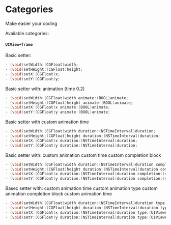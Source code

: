 Categories
==========

Make easier your coding

Available categories:




#### `UIView+frame`

Basic setter:

```objective-c
- (void)setWidth:(CGFloat)width;
- (void)setHeight:(CGFloat)height;
- (void)setX:(CGFloat)x;
- (void)setY:(CGFloat)y;
```
 Basic setter with: 
    animation (time 0.2)

```objective-c
- (void)setWidth:(CGFloat)width animate:(BOOL)animate;
- (void)setHeight:(CGFloat)height animate:(BOOL)animate;
- (void)setX:(CGFloat)x animate:(BOOL)animate;
- (void)setY:(CGFloat)y animate:(BOOL)animate;
```
Basic setter with 
    custom animation time

```objective-c
- (void)setWidth:(CGFloat)width duration:(NSTimeInterval)duration;
- (void)setHeight:(CGFloat)height duration:(NSTimeInterval)duration;
- (void)setX:(CGFloat)x duration:(NSTimeInterval)duration;
- (void)setY:(CGFloat)y duration:(NSTimeInterval)duration;
```

Basic setter with:
    custom animation 
    custom time 
    custom completion block

```objective-c
- (void)setWidth:(CGFloat)width duration:(NSTimeInterval)duration completion:(void (^)(BOOL finished))completion;
- (void)setHeight:(CGFloat)height duration:(NSTimeInterval)duration completion:(void (^)(BOOL finished))completion;
- (void)setX:(CGFloat)x duration:(NSTimeInterval)duration completion:(void (^)(BOOL finished))completion;
- (void)setY:(CGFloat)y duration:(NSTimeInterval)duration completion:(void (^)(BOOL finished))completion;
```

Basec setter with:
   custom animation time
   custom animation type
   custom animation completion block
   custom animation time

```objective-c
- (void)setWidth:(CGFloat)width duration:(NSTimeInterval)duration type:(UIViewAnimationOptions)option acompletion:(void (^)(BOOL finished))completion;
- (void)setHeight:(CGFloat)height duration:(NSTimeInterval)duration type:(UIViewAnimationOptions)option acompletion:(void (^)(BOOL finished))completion;
- (void)setX:(CGFloat)x duration:(NSTimeInterval)duration type:(UIViewAnimationOptions)option acompletion:(void (^)(BOOL finished))completion;
- (void)setY:(CGFloat)y duration:(NSTimeInterval)duration type:(UIViewAnimationOptions)option acompletion:(void (^)(BOOL finished))completion;
```
